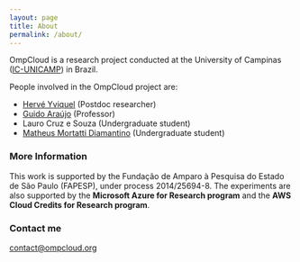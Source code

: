 ```yaml
---
layout: page
title: About
permalink: /about/
---
```


OmpCloud is a research project conducted at the University of Campinas ([IC-UNICAMP](http://ic.unicamp.br/)) in Brazil.

People involved in the OmpCloud project are:

  - [Hervé Yviquel](http://people.irisa.fr/Herve.Yviquel/) (Postdoc researcher)
  - [Guido Araújo](https://guidoaraujo.wordpress.com/) (Professor)
  - Lauro Cruz e Souza (Undergraduate student)
  - [Matheus Mortatti Diamantino](http://matheusmortatti.com/) (Undergraduate student)

### More Information

This work is supported by the Fundação de Amparo à Pesquisa do Estado de São Paulo (FAPESP), under process 2014/25694-8.
The experiments are also supported by the __Microsoft Azure for Research program__ and the __AWS Cloud Credits for Research program__.

### Contact me

[contact@ompcloud.org](mailto:contact@ompcloud.org)
